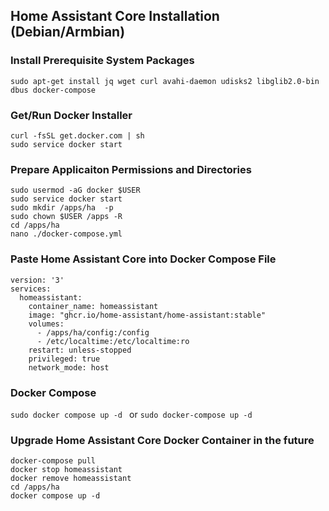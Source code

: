 
## Home Assistant Core Installation (Debian/Armbian)

### Install Prerequisite System Packages

```sudo apt-get install jq wget curl avahi-daemon udisks2 libglib2.0-bin dbus docker-compose ```

### Get/Run Docker Installer

```
curl -fsSL get.docker.com | sh
sudo service docker start
```

### Prepare Applicaiton Permissions and Directories 

```
sudo usermod -aG docker $USER
sudo service docker start
sudo mkdir /apps/ha  -p
sudo chown $USER /apps -R
cd /apps/ha
nano ./docker-compose.yml
```
### Paste Home Assistant Core into Docker Compose File

```
version: '3'
services:
  homeassistant:
    container_name: homeassistant
    image: "ghcr.io/home-assistant/home-assistant:stable"
    volumes:
      - /apps/ha/config:/config
      - /etc/localtime:/etc/localtime:ro
    restart: unless-stopped
    privileged: true
    network_mode: host
```
### Docker Compose
```sudo docker compose up -d ```  or  ```sudo docker-compose up -d```

### Upgrade Home Assistant Core Docker Container in the future
```
docker-compose pull
docker stop homeassistant
docker remove homeassistant
cd /apps/ha
docker compose up -d
```






